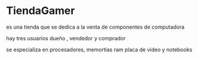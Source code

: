 # TiendaGamer

es una tienda que se dedica a la venta de componentes de computadora

hay tres usuarios dueño , vendedor y comprador

se especializa en procesadores, memortias ram placa de video y notebooks

